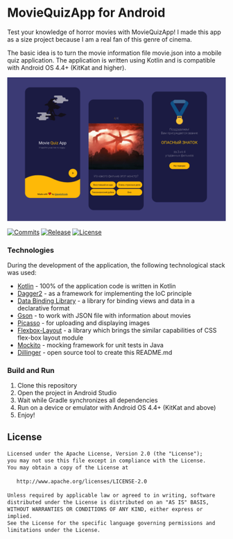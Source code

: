 # MovieQuizApp for Android

Test your knowledge of horror movies with MovieQuizApp! I made this app as a size project because I am a real fan of this genre of cinema.

The basic idea is to turn the movie information file movie.json into a mobile quiz application. The application is written using Kotlin and is compatible with Android OS 4.4+ (KitKat and higher).

![Poster](https://raw.githubusercontent.com/poetofcode/MovieQuizApp/effects/sketches/poster.png)

[![Commits](https://badgen.net/github/commits/poetofcode/moviequizapp/)](https://github.com/poetofcode/MovieQuizApp/commits/master)
[![Release](https://badgen.net/github/release/poetofcode/moviequizapp/stable)](https://github.com/poetofcode/MovieQuizApp/releases)
[![License](https://img.shields.io/badge/License-Apache%202.0-blue.svg)](https://opensource.org/licenses/Apache-2.0)

### Technologies

During the development of the application, the following technological stack was used:

  - [Kotlin](https://kotlinlang.org/) - 100% of the application code is written in Kotlin
  - [Dagger2](https://dagger.dev/) - as a framework for implementing the IoC principle
  - [Data Binding Library](https://developer.android.com/topic/libraries/data-binding) - a library for binding views and data in a declarative format
  - [Gson](https://github.com/google/gson) - to work with JSON file with information about movies
  - [Picasso](https://square.github.io/picasso/) - for uploading and displaying images
  - [Flexbox-Layout](https://github.com/google/flexbox-layout) - a library which brings the similar capabilities of CSS flex-box layout module
  - [Mockito](https://site.mockito.org/) - mocking framework for unit tests in Java
  - [Dillinger](https://dillinger.io/) - open source tool to create this README.md

### Build and Run

1. Clone this repository
2. Open the project in Android Studio
3. Wait while Gradle synchronizes all dependencies
4. Run on a device or emulator with Android OS 4.4+ (KitKat and above)
5. Enjoy!

License
----

    Licensed under the Apache License, Version 2.0 (the "License");
    you may not use this file except in compliance with the License.
    You may obtain a copy of the License at

       http://www.apache.org/licenses/LICENSE-2.0

    Unless required by applicable law or agreed to in writing, software
    distributed under the License is distributed on an "AS IS" BASIS,
    WITHOUT WARRANTIES OR CONDITIONS OF ANY KIND, either express or implied.
    See the License for the specific language governing permissions and
    limitations under the License.